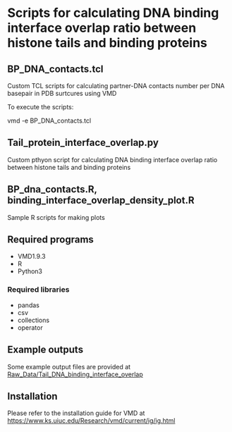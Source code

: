 # Scripts for calculating DNA binding interface overlap ratio between histone tails and binding proteins

## BP_DNA_contacts.tcl

Custom TCL scripts for calculating partner-DNA contacts number per DNA basepair in PDB surtcures using VMD

To execute the scripts:

vmd -e BP_DNA_contacts.tcl

## Tail_protein_interface_overlap.py

Custom pthyon script for calculating DNA binding interface overlap ratio between histone tails and binding proteins

## BP_dna_contacts.R, binding_interface_overlap_density_plot.R

Sample R scripts for making plots
 
## Required programs

* VMD1.9.3
* R
* Python3

### Required libraries

* pandas
* csv
* collections
* operator

## Example outputs

Some example output files are provided at [Raw_Data/Tail_DNA_binding_interface_overlap](https://github.com/yunhuip/Supplementary-data-for-Peng-et-al-2021/tree/main/Raw_Data/Tail_DNA_binding_interface_overlap)

## Installation

Please refer to the installation guide for VMD at https://www.ks.uiuc.edu/Research/vmd/current/ig/ig.html


